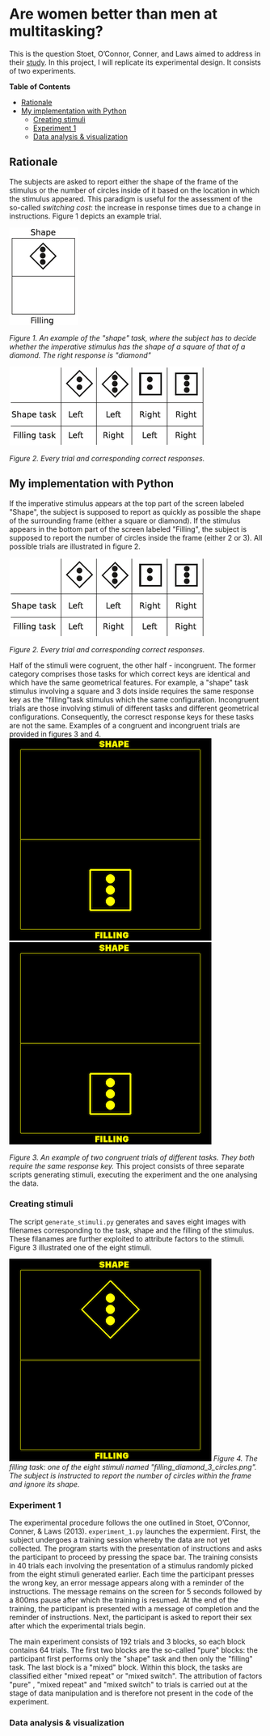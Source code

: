 # Are women better than men at multitasking?
This is the question Stoet, O’Connor, Conner, and Laws aimed to address in their [study](https://bmcpsychology.biomedcentral.com/articles/10.1186/2050-7283-1-18). In this project, I will replicate its experimental design. It consists of two experiments.

**Table of Contents**

- [Rationale](#Rationale)
- [My implementation with Python](#my-implementation-with-python)
	- [Creating stimuli](#creating-stimuli)
	- [Experiment 1](#experiment-1)
	- [Data analysis & visualization](#data-analysis-&-visualization)

## Rationale
The subjects are asked to report either the shape of the frame of the stimulus or the number of circles inside of it based on the location in which the stimulus appeared. This paradigm is useful for the assessment of the so-called *switching cost*: the increase in response times due to a change in instructions. Figure 1 depicts an example trial.

![Figure 1.](example_trial.png)

*Figure 1. An example of the "shape" task, where the subject has to decide whether the imperative stimulus has the shape of a square of that of a diamond. The right response is "diamond"*

![Figure 2.](trial_responses.png)

*Figure 2. Every trial and corresponding correct responses.*

## My implementation with Python
If the imperative stimulus appears at the top part of the screen labeled "Shape", the subject is supposed to report as quickly as possible the shape of the surrounding frame (either a square or diamond). If the stimulus appears in the bottom part of the screen labeled "Filling", the subject is supposed to report the number of circles inside the frame (either 2 or 3). All possible trials are illustrated in figure 2.

![Figure 2.](trial_responses.png)

*Figure 2. Every trial and corresponding correct responses.*

Half of the stimuli were cogruent, the other half - incongruent. The former category comprises those tasks for which correct keys are identical and which have the same geometrical features. For example, a "shape" task stimulus involving a square and 3 dots inside requires the same response key as the "filling"task stimulus which the same configuration. Incongruent trials are those involving stimuli of different tasks and different geometrical configurations. Consequently, the corresct response keys for these tasks are not the same. Examples of a congruent and incongruent trials are provided in figures 3 and 4.
![Congruent Square 1.](congruent_trial_shape_square.png) ![Congruent Square 2.](congruent_trial_filling_square.png)

*Figure 3. An example of two congruent trials of different tasks. They both require the same response key.*
This project consists of three separate scripts generating stimuli, executing the experiment and the one analysing the data. 

### Creating stimuli

The script `generate_stimuli.py` generates and saves eight images with filenames corresponding to the task, shape and the filling of the stimulus. These filanames are further exploited to attribute factors to the stimuli. Figure 3 illustrated one of the eight stimuli.

![Figure 3.](stimulus_example.png)
*Figure 4. The filling task: one of the eight stimuli named "filling_diamond_3_circles.png". The subject is instructed to report the number of circles within the frame and ignore its shape.*

### Experiment 1
The experimental procedure follows the one outlined in Stoet, O’Connor, Conner, & Laws (2013).  `experiment_1.py` launches the expermient. 
First, the subject undergoes a training session whereby the data are not yet collected. The program starts with the presentation of instructions and asks the participant to proceed by pressing the space bar. The training consists in 40 trials each involving the presentation of a stimulus randomly picked from the eight stimuli generated earlier. Each time the participant presses the wrong key, an error message appears along with a reminder of the instructions. The message remains on the screen for 5 seconds followed by a 800ms pause after which the training is resumed.
At the end of the training, the participant is presented with a message of completion and the reminder of instructions. Next, the participant is asked to report their sex after which the experimental trials begin.

The main experiment consists of 192 trials and 3 blocks, so each block contains 64 trials. The first two blocks are the so-called "pure" blocks: the participant first performs only the "shape" task and then only the "filling" task. The last block is a "mixed" block. Within this block, the tasks are classified either "mixed repeat" or "mixed switch". The attribution of factors "pure" , "mixed repeat" and "mixed switch" to trials is carried out at the stage of data manipulation and is therefore not present in the code of the experiment.
### Data analysis & visualization


